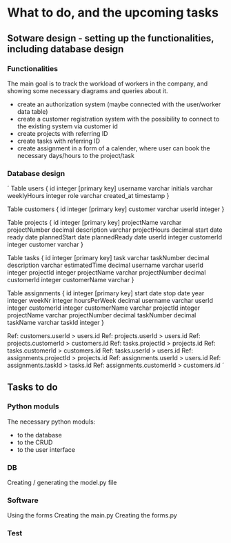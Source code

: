 # What to do, and the upcoming tasks

## Sotware design - setting up the functionalities, including database design

### Functionalities
The main goal is to track the workload of workers in the company, and showing some necessary diagrams and queries about it.
- create an authorization system (maybe connected with the user/worker data table)
- create a customer registration system with the possibility to connect to the existing system via customer id
- create projects with referring ID
- create tasks with referring ID
- create assignment in a form of a calender, where user can book the necessary days/hours to the project/task

### Database design

´
Table users {
  id integer [primary key]
  username varchar
  initials varchar
  weeklyHours integer
  role varchar
  created_at timestamp
}

Table customers {
  id integer [primary key]
  customer varchar
  userId integer
}

Table projects {
  id integer [primary key]
  projectName varchar
  projectNumber decimal
  description varchar
  projectHours decimal
  start date
  ready date
  plannedStart date
  plannedReady date
  userId integer
  customerId integer
  customer varchar
}

Table tasks {
  id integer [primary key]
  task varchar
  taskNumber decimal
  description varchar
  estimatedTime decimal
  username varchar
  userId integer
  projectId integer
  projectName varchar
  projectNumber decimal
  customerId integer
  customerName varchar
}

Table assignments {
  id integer [primary key]
  start date
  stop date
  year integer
  weekNr integer
  hoursPerWeek decimal
  username varchar
  userId integer
  customerId integer
  customerName varchar
  projectId integer
  projectName varchar
  projectNumber decimal
  taskNumber decimal
  taskName varchar
  taskId integer
}

Ref: customers.userId > users.id 
Ref: projects.userId > users.id
Ref: projects.customerId > customers.id
Ref: tasks.projectId > projects.id
Ref: tasks.customerId > customers.id
Ref: tasks.userId > users.id
Ref: assignments.projectId > projects.id
Ref: assignments.userId > users.id
Ref: assignments.taskId > tasks.id
Ref: assignments.customerId > customers.id
´

## Tasks to do

### Python moduls

The necessary python moduls:
- to the database
- to the CRUD
- to the user interface 

### DB

Creating / generating the model.py file

### Software

Using the forms
Creating the main.py
Creating the forms.py

### Test
